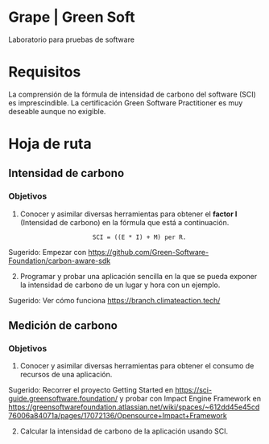 # Grape | Green Soft
 Laboratorio para pruebas de software

# Requisitos
La comprensión de la fórmula de intensidad de carbono del software (SCI) es imprescindible.
La certificación Green Software Practitioner es muy deseable aunque no exigible.

 # Hoja de ruta
 ## Intensidad de carbono
 ### Objetivos

 1. Conocer y asimilar diversas herramientas para obtener el **factor I** (Intensidad de carbono) en la fórmula que está a continuación. 
 
                            SCI = ((E * I) + M) per R.

 Sugerido: Empezar con https://github.com/Green-Software-Foundation/carbon-aware-sdk

 2. Programar y probar una aplicación sencilla en la que se pueda exponer la intensidad de carbono de un lugar y hora con un ejemplo. 
 
 Sugerido:  Ver cómo funciona https://branch.climateaction.tech/

  ## Medición de carbono
  ### Objetivos

  1. Conocer y asimilar diversas herramientas para obtener el consumo de recursos de una aplicación.

  Sugerido: Recorrer el proyecto Getting Started en https://sci-guide.greensoftware.foundation/ y probar con Impact Engine Framework en https://greensoftwarefoundation.atlassian.net/wiki/spaces/~612dd45e45cd76006a84071a/pages/17072136/Opensource+Impact+Framework

  2. Calcular la intensidad de carbono de la aplicación usando SCI.




